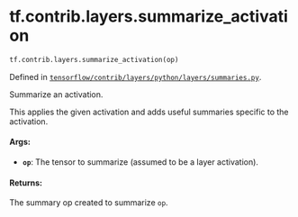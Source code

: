 <div itemscope itemtype="http://developers.google.com/ReferenceObject">
<meta itemprop="name" content="tf.contrib.layers.summarize_activation" />
<meta itemprop="path" content="Stable" />
</div>

# tf.contrib.layers.summarize_activation

``` python
tf.contrib.layers.summarize_activation(op)
```



Defined in [`tensorflow/contrib/layers/python/layers/summaries.py`](https://www.tensorflow.org/code/tensorflow/contrib/layers/python/layers/summaries.py).

Summarize an activation.

This applies the given activation and adds useful summaries specific to the
activation.

#### Args:

* <b>`op`</b>: The tensor to summarize (assumed to be a layer activation).

#### Returns:

The summary op created to summarize `op`.
